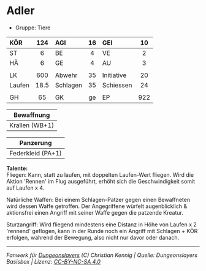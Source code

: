 # Adler  
- Gruppe: Tiere  

| KÖR    | 124  | AGI      | 16   | GEI        | 10   |
| :----- | :--: | :------- | :--: | :--------- | :--: |
| ST     | 6    | BE       | 4    | VE         | 2    |
| HÄ     | 6    | GE       | 4    | AU         | 3    |
|        |      |          |      |            |      |
| LK     | 600  | Abwehr   | 35   | Initiative | 20   |
| Laufen | 18.5 | Schlagen | 35   | Schiessen  | 24   |
|        |      |          |      |            |      |
| GH     | 65   | GK       | ge   | EP         | 922  |


| Bewaffnung |
| --- |
| Krallen (WB+1) |


| Panzerung |
| --- |
| Federkleid (PA+1) |


**Talente:**  
Fliegen: Kann, statt zu laufen, mit doppelten Laufen-Wert fliegen. Wird die Aktion 'Rennen' im Flug ausgeführt, erhöht sich die Geschwindigkeit somit auf Laufen x 4.

Natürliche Waffen: Bei einem Schlagen-Patzer gegen einen Bewaffneten wird dessen Waffe getroffen. Der Angegriffene würfelt augenblicklich & aktionsfrei einen Angriff mit seiner Waffe gegen die patzende Kreatur.

Sturzangriff: Wird fliegend mindestens eine Distanz in Höhe von Laufen x 2 'rennend' geflogen, kann in der Runde noch ein Angriff mit Schlagen + KÖR erfolgen, während der Bewegung, also nicht nur davor oder danach.





___
*Fanwerk für [Dungeonslayers](https://www.dungeonslayers.net/) (C) Christian Kennig | Quelle: Dungeonslayers Basisbox | Lizenz: [CC-BY-NC-SA 4.0](https://creativecommons.org/licenses/by-nc-sa/4.0/deed.de)*
